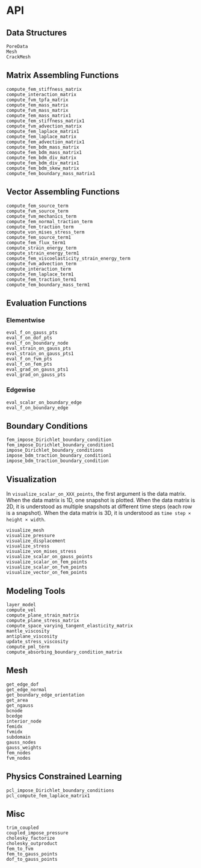 # API

## Data Structures
```@docs
PoreData
Mesh
CrackMesh
```

## Matrix Assembling Functions
```@docs
compute_fem_stiffness_matrix
compute_interaction_matrix
compute_fvm_tpfa_matrix
compute_fem_mass_matrix
compute_fvm_mass_matrix
compute_fem_mass_matrix1
compute_fem_stiffness_matrix1
compute_fvm_advection_matrix
compute_fem_laplace_matrix1
compute_fem_laplace_matrix
compute_fem_advection_matrix1
compute_fem_bdm_mass_matrix
compute_fem_bdm_mass_matrix1
compute_fem_bdm_div_matrix
compute_fem_bdm_div_matrix1
compute_fem_bdm_skew_matrix
compute_fem_boundary_mass_matrix1
```

## Vector Assembling Functions
```@docs
compute_fem_source_term
compute_fvm_source_term
compute_fvm_mechanics_term
compute_fem_normal_traction_term
compute_fem_traction_term
compute_von_mises_stress_term
compute_fem_source_term1
compute_fem_flux_term1
compute_strain_energy_term
compute_strain_energy_term1
compute_fem_viscoelasticity_strain_energy_term
compute_fvm_advection_term
compute_interaction_term
compute_fem_laplace_term1
compute_fem_traction_term1
compute_fem_boundary_mass_term1
```

## Evaluation Functions

### Elementwise
```@docs
eval_f_on_gauss_pts
eval_f_on_dof_pts
eval_f_on_boundary_node
eval_strain_on_gauss_pts
eval_strain_on_gauss_pts1
eval_f_on_fvm_pts
eval_f_on_fem_pts
eval_grad_on_gauss_pts1
eval_grad_on_gauss_pts
```

### Edgewise 
```@docs
eval_scalar_on_boundary_edge
eval_f_on_boundary_edge
```

## Boundary Conditions
```@docs
fem_impose_Dirichlet_boundary_condition
fem_impose_Dirichlet_boundary_condition1
impose_Dirichlet_boundary_conditions
impose_bdm_traction_boundary_condition1
impose_bdm_traction_boundary_condition
```


## Visualization 
In `visualize_scalar_on_XXX_points`, the first argument is the data matrix. When the data matrix is 1D, one snapshot is plotted. When the data matrix is 2D, it is understood as multiple snapshots at different time steps (each row is a snapshot). When the data matrix is 3D, it is understood as `time step × height × width`. 

```@docs
visualize_mesh
visualize_pressure
visualize_displacement
visualize_stress
visualize_von_mises_stress
visualize_scalar_on_gauss_points
visualize_scalar_on_fem_points
visualize_scalar_on_fvm_points
visualize_vector_on_fem_points
```

## Modeling Tools
```@docs
layer_model
compute_vel
compute_plane_strain_matrix
compute_plane_stress_matrix
compute_space_varying_tangent_elasticity_matrix
mantle_viscosity
antiplane_viscosity
update_stress_viscosity
compute_pml_term
compute_absorbing_boundary_condition_matrix
```

## Mesh
```@docs
get_edge_dof
get_edge_normal
get_boundary_edge_orientation
get_area
get_ngauss
bcnode
bcedge
interior_node
femidx
fvmidx
subdomain
gauss_nodes
gauss_weights
fem_nodes
fvm_nodes
```


## Physics Constrained Learning 
```@docs
pcl_impose_Dirichlet_boundary_conditions
pcl_compute_fem_laplace_matrix1
```

## Misc

```@docs
trim_coupled
coupled_impose_pressure
cholesky_factorize
cholesky_outproduct
fem_to_fvm
fem_to_gauss_points
dof_to_gauss_points
```
